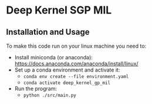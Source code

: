 # Deep Kernel SGP MIL


## Installation and Usage
To make this code run on your linux machine you need to:
* Install miniconda (or anaconda): https://docs.anaconda.com/anaconda/install/linux/ 
* Set up a conda environment and activate it:
    * `conda env create --file environment.yaml`
    * `conda activate deep_kernel_gp_mil`
* Run the program:
    * `python ./src/main.py`
